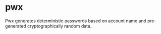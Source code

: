 # pwx
Pwx generates deterministic passwords based on account name and pre-generated cryptographically random data..

